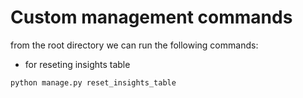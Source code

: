 # Custom management commands

from the root directory we can run the following commands:

- for reseting insights table
```
python manage.py reset_insights_table
```

